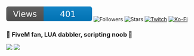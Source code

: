 [![profiler](https://github.com/troubleNZ/profiler/blob/master/svg/profile/badge.svg)](https://github.com/troubleNZ/profiler)
![Followers](https://img.shields.io/github/followers/troublenz?style=social)
![Stars](https://img.shields.io/github/stars/troublenz?style=social)
[![Twitch](https://img.shields.io/twitch/status/troubleshootr?style=social)](https://twitch.tv/troubleshootr)
[![Ko-Fi](https://img.shields.io/badge/Donate-Ko--Fi-important?style=flat&logo=kofi)](https://ko-fi.com/troubleshooter)
### 🤖 FiveM fan, LUA dabbler, scripting noob 🤖
![ ](https://github-readme-stats.vercel.app/api/?username=troubleNZ&theme=transparent&show_icons=true)
![ ](https://github-readme-stats.vercel.app/api/top-langs/?username=troubleNZ&langs_count=5&theme=transparent)

<!--
<p align="center">
  
  <tr>
    <td align="center" style="padding=0;width=50%;">
      <a href="https://github.com/troubleNZ">
      <img src="https://github-readme-stats.vercel.app/api/?username=troubleNZ&theme=transparent&show_icons=true"/>
      <img src="https://github-readme-stats.vercel.app/api/top-langs/?username=troubleNZ&langs_count=5&theme=transparent"/>
    </td>
  </tr>
</p>


**troubleNZ/troubleNZ** is a ✨ _special_ ✨ repository because its `README.md` (this file) appears on your GitHub profile.

Here are some ideas to get you started:

- 🔭 I’m currently working on ...
- 🌱 I’m currently learning LUA, Unreal5, TypeScript, PowerShell
- 👯 I’m looking to collaborate on qbcore scripts
- 🤔 I’m looking for help with ...
- 💬 Ask me about ...
- 📫 How to reach me: ...
- 😄 Pronouns: ...
- ⚡ Fun fact: ...
-->
